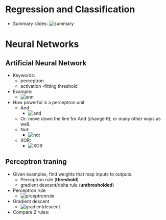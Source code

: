 # Regression and Classification
- Summary slides:
![summary](https://raw.githubusercontent.com/suereey/ML7641_Fall2021_StudyNotes/main/Screenshot/SL2SL3_Screenshot/1_regressionsummary.PNG)

# Neural Networks
## Artificial Neural Network
- Keywords:
    - perceptron
    - activation 
    -fitting threshold
- Example: 
    - ![ann](https://raw.githubusercontent.com/suereey/ML7641_Fall2021_StudyNotes/main/Screenshot/SL2SL3_Screenshot/2_ArtificialNN.PNG)
- How powerful is a perceptron unit
    - And
        - ![and](https://raw.githubusercontent.com/suereey/ML7641_Fall2021_StudyNotes/main/Screenshot/SL2SL3_Screenshot/3_perceptron.PNG)
    - Or: move down the line for And (change θ); or many other ways as well.
    - Not:
        - ![not](https://raw.githubusercontent.com/suereey/ML7641_Fall2021_StudyNotes/main/Screenshot/SL2SL3_Screenshot/5_perceptron.PNG)
    - XOR:
        - ![XOR](https://raw.githubusercontent.com/suereey/ML7641_Fall2021_StudyNotes/main/Screenshot/SL2SL3_Screenshot/6_perceptron.PNG)

## Perceptron traning
- Given examples, find weights that map inputs to outputs.
    - Perceptron rule (**threshold**)
    - gradient descent/delta rule (**unthresholded**)
- Perceptron rule
    - ![prceptronrule](https://raw.githubusercontent.com/suereey/ML7641_Fall2021_StudyNotes/main/Screenshot/SL2SL3_Screenshot/7_perceptron.PNG)
- Gradient descent
    - ![gradientdescent](https://raw.githubusercontent.com/suereey/ML7641_Fall2021_StudyNotes/main/Screenshot/SL2SL3_Screenshot/8_perceptron.PNG)
- Compare 2 rules: